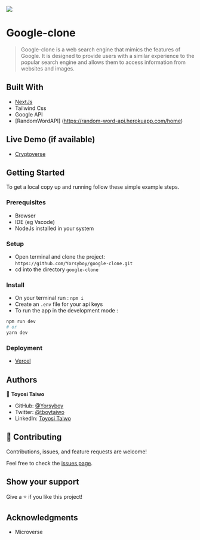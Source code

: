 ![](https://img.shields.io/badge/Microverse-blueviolet)

# Google-clone

> Google-clone is a web search engine that mimics the features of Google. It is designed to provide users with a similar experience to the popular search engine and allows them to access information from websites and images.

## Built With

- [NextJs](https://nextjs.org/)
- Tailwind Css
- Google API
- [RandomWordAPI] (https://random-word-api.herokuapp.com/home)

## Live Demo (if available)

- [Cryptoverse]()

## Getting Started

To get a local copy up and running follow these simple example steps.

### Prerequisites

- Browser
- IDE (eg Vscode)
- NodeJs installed in your system

### Setup

- Open terminal and clone the project: `https://github.com/Yorsyboy/google-clone.git`
- cd into the directory `google-clone`

### Install

- On your terminal run : `npm i`
- Create an `.env` file for your api keys
- To run the app in the development mode :

```bash
npm run dev
# or
yarn dev
```

### Deployment

- [Vercel](https://vercel.com/)

## Authors

👤 **Toyosi Taiwo**

- GitHub: [@Yorsyboy](https://github.com/Yorsyboy)
- Twitter: [@tboytaiwo](https://twitter.com/Tboytaiwo)
- LinkedIn: [Toyosi Taiwo](https://linkedin.com/in/taiwo-toyosi)

## 🤝 Contributing

Contributions, issues, and feature requests are welcome!

Feel free to check the [issues page](../../issues/).

## Show your support

Give a ⭐️ if you like this project!

## Acknowledgments

- Microverse

